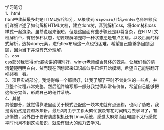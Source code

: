 学习笔记  
1、html  
html中收获最多的是HTML解析部分，从接收到response开始,winter老师带领我们详细讲述了如何解析HTML文档，建立dom树，再到解析css，将dom树和css样式一起渲染。虽然说起来很短，但是这里面有些步骤还是非常复杂，在HTML文档解析中，有很多种状态，想要理解清楚每一种状态还是有点困难。以及后面的样式解析，选择dom元素，进行flex布局这一点也很困难。希望自己能够多回顾回顾，因为当下并没有充分理解。  
2、css  
css部分我觉得bfc那块讲的特别好，winter老师结合具体的效果，让我们看的清清楚楚明明白白，然而现在回想起来知识点似乎已经开始模糊，希望自己能够翻开视频看一看。  
3、项目实战部分，我觉得每一个都很好，让我了解了平时不曾关注的一些点，并且整个过程非常完整。然后组件编写那一部分我觉得非常有价值，希望自己能够把这部分完善，形成自己的组件系统。  
4、其他  
其他部分，就觉得算法里面关于模式匹配这一块本来就有点迷糊，也问了助教，我觉得仍然是要温故知新。最后2周由于工作太繁忙就没有花时间精力去学习了，有点惭愧，另外由于要安装虚拟机还有Linux系统，感觉太麻烦而且电脑不太行感觉平时也用不到这块知识，就没有很大的动力去学习。
